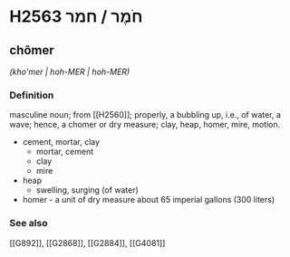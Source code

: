 # H2563 חֹמֶר / חמר

## chômer

_(kho'mer | hoh-MER | hoh-MER)_

### Definition

masculine noun; from [[H2560]]; properly, a bubbling up, i.e., of water, a wave; hence, a chomer or dry measure; clay, heap, homer, mire, motion.

- cement, mortar, clay
    - mortar, cement
    - clay
    - mire
- heap
    - swelling, surging (of water)
- homer - a unit of dry measure about 65 imperial gallons (300 liters)
### See also

[[G892]], [[G2868]], [[G2884]], [[G4081]]

